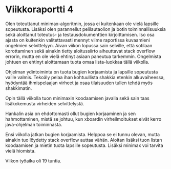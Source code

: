 # Viikkoraportti 4

Olen toteuttanut minimax-algoritmin, jossa ei kuitenkaan ole vielä lapsille sopeutusta. Lisäksi olen parannellut pelilautaolion
ja botin toiminnallisuuksia sekä aloittanut toteutus- ja testausdokumenttien kirjoittamisen. Iso osa ajasta on kuitenkin 
valitettavasti mennyt viime raportissa kuvaamieni ongelmien selvittelyyn. Aivan viikon lopussa sain selville, että sotilaan
korottaminen sekä ainakin tietty aloitussiirto aiheuttavat stack overflow errorin, mutta en ole vielä ehtinyt asiaan paneutua
tarkemmin. Ongelmista johtuen en ehtinyt aloittamaan tuota omaa lista-luokkaa tällä viikolla.

Ohjelman ydintoiminta on tuota bugien korjaamista ja lapsille sopeutusta vaille valmis. Tekoäly pelaa ihan kohtuullista shakkia
etenkin alkuvaiheessa, hyödyntää ihmispelaajan virheet ja osaa tilaisuuden tullen tehdä myös shakkimatin.  

Opin tällä viikolla tuon minimaxin koodaamisen javalla sekä sain taas lisäkokemusta virheiden selvittelystä.

Hankalin asia on ehdottomasti ollut bugien korjaaminen ja sen hahmottaminen, mistä se johtuu, kun xboardin virheilmoitukset 
eivät kerro java-ohjelman toiminnasta. 

Ensi viikolla jatkan bugien korjaamista. Helppoa se ei tunnu olevan, mutta ainakin tuo löydetty stack overflow auttaa vähän.
Aloitan lisäksi tuon listan koodaamisen ja mietin tuota lapsille sopeutusta. Lisäksi minimax voi tarvita vielä hiomista.

Viikon työaika oli 19 tuntia.
